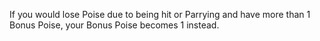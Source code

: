 
If you would lose Poise due to being hit or Parrying and have more than 1 Bonus Poise, your Bonus Poise becomes 1 instead.